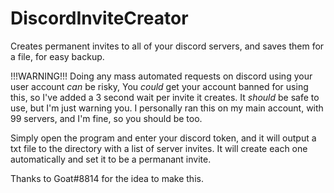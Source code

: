 # DiscordInviteCreator
Creates permanent invites to all of your discord servers, and saves them for a file, for easy backup.

!!!WARNING!!!
Doing any mass automated requests on discord using your user account *can* be risky,
You *could* get your account banned for using this, so I've added a 3 second wait per invite it creates.
It *should* be safe to use, but I'm just warning you.
I personally ran this on my main account, with 99 servers, and I'm fine, so you should be too.

Simply open the program and enter your discord token, and it will output a txt file to the directory with a list of server invites.
It will create each one automatically and set it to be a permanant invite.


Thanks to Goat#8814 for the idea to make this.
